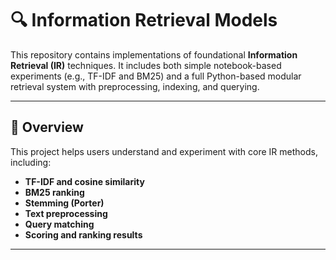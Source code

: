 # 🔍 Information Retrieval Models

This repository contains implementations of foundational **Information Retrieval (IR)** techniques. It includes both simple notebook-based experiments (e.g., TF-IDF and BM25) and a full Python-based modular retrieval system with preprocessing, indexing, and querying.

---

## 📘 Overview

This project helps users understand and experiment with core IR methods, including:

- **TF-IDF and cosine similarity**
- **BM25 ranking**
- **Stemming (Porter)**
- **Text preprocessing**
- **Query matching**
- **Scoring and ranking results**

---
